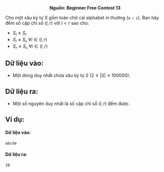**<center>Nguồn: Beginner Free Contest 13</center>**

Cho một xâu ký tự $S$ gồm toàn chữ cái alphabet in thường (`a` − `z`). Bạn hãy đếm số cặp chỉ số $(l, r)$ với $l < r$ sao cho:
- $S_l \ne S_r$
- $S_l \ne S_i, ∀i ∈ (l, r)$
- $S_r \ne S_i, ∀i ∈ (l, r)$

## Dữ liệu vào:
- Một dòng duy nhất chứa xâu ký tự $S\ (2 ≤ |S| ≤ 100000)$.

## Dữ liệu ra:
- Một số nguyên duy nhất là số cặp chỉ số $(l, r)$ đếm được.

## Ví dụ:
#### Dữ liệu vào:
```
abcde
```

#### Dữ liệu ra:
```
10
```